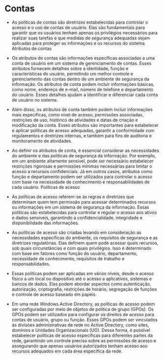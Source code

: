 # Contas

- As políticas de contas são diretrizes estabelecidas para controlar o acesso e o uso de contas de usuário. Elas são fundamentais para garantir que os usuários tenham apenas os privilégios necessários para realizar suas tarefas e que medidas de segurança adequadas sejam aplicadas para proteger as informações e os recursos do sistema.
Atributos de contas

- Os atributos de contas são informações específicas associadas a uma conta de usuário em um sistema de gerenciamento de contas. Esses atributos fornecem detalhes sobre a identidade, função e características do usuário, permitindo um melhor controle e gerenciamento das contas dentro de um ambiente de segurança da informação. Os atributos de conta podem incluir informações básicas, como nome, endereço de e-mail, número de telefone e departamento do usuário. Esses detalhes ajudam a identificar e diferenciar cada conta de usuário no sistema.

- Além disso, os atributos de conta também podem incluir informações mais específicas, como nível de acesso, permissões associadas, restrições de uso, histórico de atividades e datas de criação e modificação da conta. Esses atributos são importantes para estabelecer e aplicar políticas de acesso adequadas, garantir a conformidade com regulamentos e diretrizes internas, e também para fins de auditoria e monitoramento de atividades.

- Ao definir os atributos de conta, é essencial considerar as necessidades do ambiente e das políticas de segurança da informação. Por exemplo, em um ambiente altamente sensível, pode ser necessário estabelecer restrições rigorosas e permissões mínimas necessárias para limitar o acesso a recursos confidenciais. Já em outros casos, atributos como função e departamento podem ser utilizados para controlar o acesso com base na necessidade de conhecimento e responsabilidades de cada usuário.
Políticas de acesso

- As políticas de acesso referem-se às regras e diretrizes que determinam quem tem permissão para acessar determinados recursos ou informações em um sistema de segurança da informação. Essas políticas são estabelecidas para controlar e regular o acesso aos ativos e dados sensíveis, garantindo a confidencialidade, integridade e disponibilidade das informações.

- As políticas de acesso são criadas levando em consideração as necessidades específicas do ambiente, os requisitos de segurança e as diretrizes regulatórias. Elas definem quem pode acessar quais recursos, sob quais circunstâncias e com quais privilégios. Isso é determinado com base em fatores como função do usuário, departamento, necessidade de conhecimento, requisitos de trabalho e responsabilidades.

- Essas políticas podem ser aplicadas em vários níveis, desde o acesso físico a um local ou dispositivo até o acesso a aplicativos, sistemas e bancos de dados. Elas podem abordar aspectos como autenticação, autorização, criptografia, restrições de horário, segregação de funções e controle de acesso baseado em papéis.

- Em uma rede Windows Active Directory, as políticas de acesso podem ser configuradas por meio de objetos de política de grupo (GPOs). Os GPOs podem ser utilizados para configurar os direitos de acesso para contas de usuário, grupo ou função. Esses GPOs podem ser vinculados às divisões administrativas de rede no Active Directory, como sites, domínios e Unidades Organizacionais (UO). Dessa forma, é possível estabelecer políticas de acesso específicas para diferentes partes da rede, garantindo um controle preciso sobre as permissões de acesso e assegurando que apenas usuários autorizados tenham acesso aos recursos adequados em cada área específica da rede.
